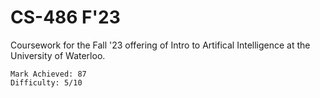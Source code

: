 # CS-486 F'23
Coursework for the Fall '23 offering of Intro to Artifical Intelligence at the University of Waterloo.
```
Mark Achieved: 87
Difficulty: 5/10
```
